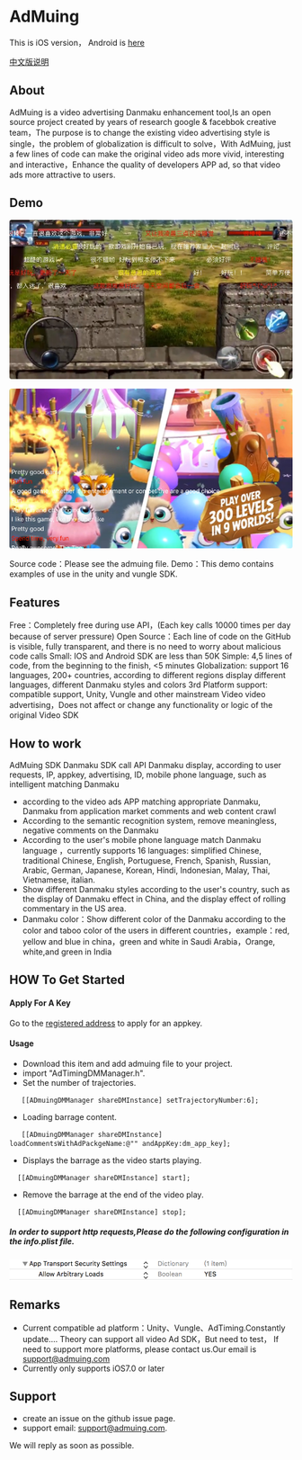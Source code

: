 # AdMuing

This is iOS version， Android is [here](https://github.com/admuing/admuing-android)

[中文版说明](https://github.com/admuing/admuing-iOS/blob/master/README_CN.md)

## About

AdMuing is a video advertising Danmaku enhancement tool,Is an open source project created by years of research google & facebbok creative team，The purpose is to change the existing video advertising style is single，the problem of globalization is difficult to solve，With AdMuing, just a few lines of code can make the original video ads more vivid, interesting and interactive，Enhance the quality of developers APP ad, so that video ads more attractive to users.

## Demo

![img](IMG/i1.jpg)

![img](IMG/i2.png)

Source code：Please see the admuing file.
Demo：This demo contains examples of use in the unity and vungle SDK.

## Features
Free：Completely free during use API，(Each key calls 10000 times per day because of server pressure)
Open Source：Each line of code on the GitHub is visible, fully transparent, and there is no need to worry about malicious code calls
Small: IOS and Android SDK are less than 50K
Simple: 4,5 lines of code, from the beginning to the finish, <5 minutes
Globalization: support 16 languages, 200+ countries, according to different regions display different languages, different Danmaku styles and colors
3rd Platform support: compatible support, Unity, Vungle and other mainstream Video video advertising，Does not affect or change any functionality or logic of the original Video SDK


## How to work

AdMuing SDK Danmaku SDK call API Danmaku display, according to user requests, IP, appkey, advertising, ID, mobile phone language, such as intelligent matching Danmaku

* according to the  video ads APP matching appropriate Danmaku, Danmaku from application market comments and web content crawl
* According to the semantic recognition system, remove meaningless, negative comments on the Danmaku
* According to the user's mobile phone language match Danmaku language ，currently supports 16 languages: simplified Chinese, traditional Chinese, English, Portuguese, French, Spanish, Russian, Arabic, German, Japanese, Korean, Hindi, Indonesian, Malay, Thai, Vietnamese, italian.
* Show different Danmaku styles according to the user's country, such as the display of Danmaku effect in China, and the display effect of rolling commentary in the US area.
* Danmaku color：Show different color of the Danmaku according to the color and taboo color of the users in different countries，example：red, yellow and blue in china，green and white in Saudi Arabia，Orange, white,and green in India


## HOW To Get Started

#### Apply For A Key

Go to the [registered address](http://register.admuing.com/) to apply for an appkey.


#### Usage

* Download this item and add admuing file to your project.
* import "AdTimingDMManager.h".
* Set the number of trajectories.

 ```
    [[ADmuingDMManager shareDMInstance] setTrajectoryNumber:6];
 ```
 
* Loading barrage content.
 
 ```
    [[ADmuingDMManager shareDMInstance] loadCommentsWithAdPackgeName:@"" andAppKey:dm_app_key];
 ```

* Displays the barrage as the video starts playing.

 ```
   [[ADmuingDMManager shareDMInstance] start];
 ```
 
* Remove the barrage at the end of the video play.

 ```
   [[ADmuingDMManager shareDMInstance] stop];
 ```
 
##### In order to support http requests,Please do the following configuration in the info.plist file.

   ![img](IMG/ats.png)

## Remarks

* Current compatible ad platform：Unity、Vungle、AdTiming.Constantly update....
Theory can support all video Ad SDK，But need to test， If need to support more platforms, please contact us.Our email is <font color=red>support@admuing.com</font>
* Currently only supports iOS7.0 or later
 
## Support
* create an issue on the github issue page.
* support email: <font color=red>support@admuing.com</font>. 

 We will reply as soon as possible.
